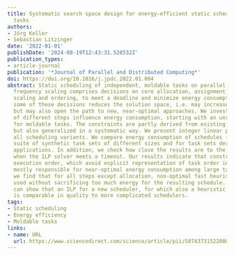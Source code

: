 ```yaml
---
title: Systematic search space design for energy-efficient static scheduling of moldable
  tasks
authors:
- Jörg Keller
- Sebastian Litzinger
date: '2022-01-01'
publishDate: '2024-08-19T12:43:31.528532Z'
publication_types:
- article-journal
publication: '*Journal of Parallel and Distributed Computing*'
doi: https://doi.org/10.1016/j.jpdc.2022.01.004
abstract: Static scheduling of independent, moldable tasks on parallel machines with
  frequency scaling comprises decisions on core allocation, assignment, frequency
  scaling and ordering, to meet a deadline and minimize energy consumption. Constraining
  some of these decisions reduces the solution space, i.e. may increase energy consumption,
  but may also open the path to new, near-optimal approaches. We investigate how constraints
  of different steps influence energy consumption, starting with an unrestricted scheduler
  for moldable tasks. The constraints are partly derived from existing schedulers,
  but also generalized in a systematic way. We present integer linear programs for
  all scheduling variants. We compare energy consumption of schedules for a benchmark
  suite of synthetic task sets of different sizes and for task sets derived from real
  applications. In addition, we check how close the results are to the optimum results
  when the ILP solver meets a timeout. Our results indicate that constraints on task
  execution order, which avoid explicit representation of task order in ILPs, are
  mostly responsible for near-optimal energy consumption among large task sets. Furthermore,
  we find that for all steps except allocation, non-optimal fast heuristics can be
  used without sacrificing too much energy for the resulting schedule. Finally, we
  can show that an ILP for a new scheduler, for which also a heuristic version exists,
  is comparable in quality to more complicated schedulers.
tags:
- Static scheduling
- Energy efficiency
- Moldable tasks
links:
- name: URL
  url: https://www.sciencedirect.com/science/article/pii/S0743731522000107
---
```

